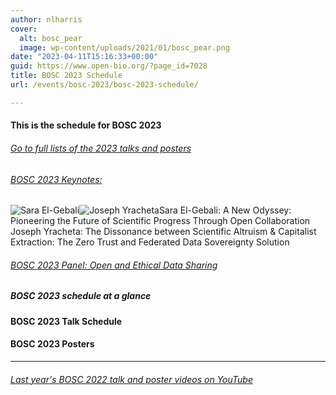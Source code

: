 ```yaml
---
author: nlharris
cover:
  alt: bosc_pear
  image: wp-content/uploads/2021/01/bosc_pear.png
date: "2023-04-11T15:16:33+00:00"
guid: https://www.open-bio.org/?page_id=7028
title: BOSC 2023 Schedule
url: /events/bosc-2023/bosc-2023-schedule/

---
```

#### This is the schedule for BOSC 2023

###### [Go to full lists of the 2023 talks and posters](\#talks)

###### [BOSC 2023 Keynotes:](/events/bosc-2023/bosc-2023-keynotes/)

![Sara El-Gebali](wp-content/uploads/2023/04/Sara-El-Gebali-square-1.png)![Joseph Yracheta](wp-content/uploads/2023/04/Joseph-Yracheta.png)Sara El-Gebali: A New Odyssey: Pioneering the Future of Scientific Progress Through Open Collaboration
Joseph Yracheta: The Dissonance between Scientific Altruism & Capitalist Extraction: The Zero Trust and Federated Data Sovereignty Solution

###### [BOSC 2023 Panel: Open and Ethical Data Sharing](/events/bosc-2023/bosc-2023-panel/)

##### BOSC 2023 schedule at a glance

#### BOSC 2023 Talk Schedule

#### BOSC 2023 Posters

* * *

###### [Last year's BOSC 2022 talk and poster videos on YouTube](https://www.youtube.com/playlist?list=PLir-OOQiOhXYotvWZLnKd9rcNMb6r9tjf)
